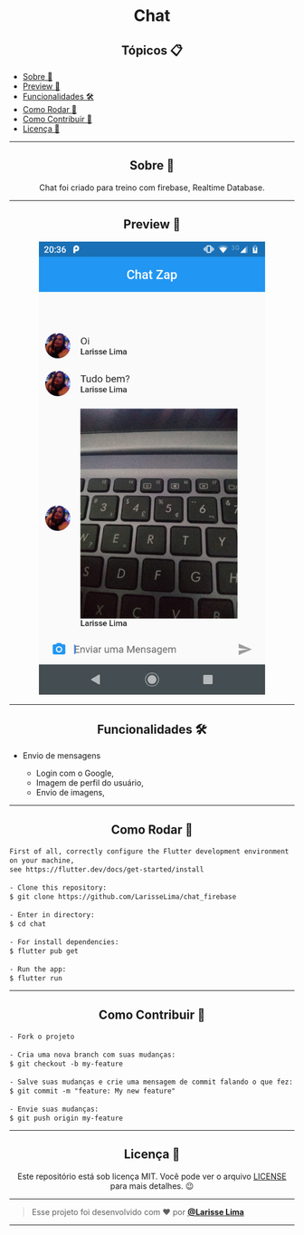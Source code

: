 <h1 align="center">Chat</h1>


<h2 align="center">Tópicos 📋</h2>

   <p>
   
   - [Sobre 📖](#sobre-)
   - [Preview 📱](#preview-)
   - [Funcionalidades 🛠️](#Funcionalidades-%EF%B8%8F)
   - [Como Rodar 🤔](#como-usar-)
   - [Como Contribuir 💪](#como-contribuir-)
   - [Licença 📝](#licença-)

   </p>

---

<h2 align="center">Sobre 📖</h2>
   
<p align="center">
   Chat foi criado para treino com firebase, Realtime Database.<br>
  
</p>

---

<h2 align="center">Preview 📱</h2>

   <p align="center">
      <img src="assets/chat.png" width="400" alt="Chat screen">
   </p>

---


<h2 align="center">Funcionalidades 🛠️</h2>

   <p>
   
- Envio de mensagens
    - Login com o Google,
    - Imagem de perfil do usuário,
    - Envio de imagens,
     
   </p>

---

<h2 align="center">Como Rodar 🤔</h2>

   ```
   First of all, correctly configure the Flutter development environment on your machine,
   see https://flutter.dev/docs/get-started/install
   
   - Clone this repository:
   $ git clone https://github.com/LarisseLima/chat_firebase

   - Enter in directory:
   $ cd chat

   - For install dependencies:
   $ flutter pub get

   - Run the app: 
   $ flutter run
   ```

---

<h2 align="center">Como Contribuir 💪</h2>

   ```
   - Fork o projeto 

   - Cria uma nova branch com suas mudanças:
   $ git checkout -b my-feature

   - Salve suas mudanças e crie uma mensagem de commit falando o que fez:
   $ git commit -m "feature: My new feature"

   - Envie suas mudanças:
   $ git push origin my-feature
   ```

---

<h2 align="center">Licença 📝</h2>

<p align="center">
   Este repositório está sob licença MIT. Você pode ver o arquivo <a href="https://github.com/LarisseLima/chat_firebase/blob/master/LICENSE">LICENSE</a> para mais detalhes. 😉
</p>

   ---

   >Esse projeto foi desenvolvido com ❤️ por **[@Larisse Lima](https://www.linkedin.com/in/larisselima/)**
  

---

 
